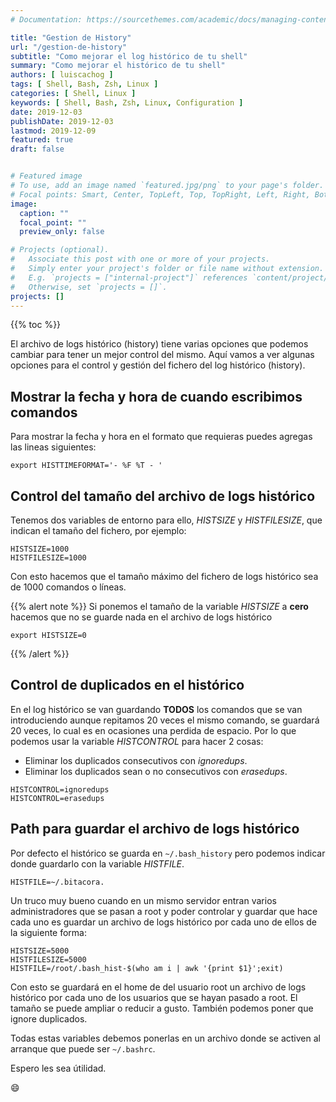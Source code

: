 ```yaml
---
# Documentation: https://sourcethemes.com/academic/docs/managing-content/

title: "Gestion de History"
url: "/gestion-de-history"
subtitle: "Como mejorar el log histórico de tu shell"
summary: "Como mejorar el histórico de tu shell"
authors: [ luiscachog ]
tags: [ Shell, Bash, Zsh, Linux ]
categories: [ Shell, Linux ]
keywords: [ Shell, Bash, Zsh, Linux, Configuration ]
date: 2019-12-03
publishDate: 2019-12-03
lastmod: 2019-12-09
featured: true
draft: false


# Featured image
# To use, add an image named `featured.jpg/png` to your page's folder.
# Focal points: Smart, Center, TopLeft, Top, TopRight, Left, Right, BottomLeft, Bottom, BottomRight.
image:
  caption: ""
  focal_point: ""
  preview_only: false

# Projects (optional).
#   Associate this post with one or more of your projects.
#   Simply enter your project's folder or file name without extension.
#   E.g. `projects = ["internal-project"]` references `content/project/deep-learning/index.md`.
#   Otherwise, set `projects = []`.
projects: []
---
```


{{% toc %}}

El archivo de logs histórico (history) tiene varias opciones que podemos cambiar para tener un mejor control del mismo. Aquí vamos a ver algunas opciones para el control y gestión del fichero del log histórico (history).

## Mostrar la fecha y hora de cuando escribimos comandos

Para mostrar la fecha y hora en el formato que requieras puedes agregas las lineas siguientes:

```shell
export HISTTIMEFORMAT='- %F %T - '
```

## Control del tamaño del archivo de logs histórico

Tenemos dos variables de entorno para ello, *HISTSIZE* y *HISTFILESIZE*, que indican el tamaño del fichero, por ejemplo:

```shell
HISTSIZE=1000
HISTFILESIZE=1000
```

Con esto hacemos que el tamaño máximo del fichero de logs histórico sea de 1000 comandos o líneas.

{{% alert note %}}
Si ponemos el tamaño de la variable *HISTSIZE* a **cero** hacemos que no se guarde nada en el archivo de logs histórico
```shell
export HISTSIZE=0
```
{{% /alert %}}

## Control de duplicados en el histórico

En el log histórico se van guardando **TODOS** los comandos que se van introduciendo aunque repitamos 20 veces el mismo comando, se guardará 20 veces, lo cual es en ocasiones una perdida de espacio.
Por lo que podemos usar la variable *HISTCONTROL* para hacer 2 cosas:

- Eliminar los duplicados consecutivos con *ignoredups*.
- Eliminar los duplicados sean o no consecutivos con *erasedups*.

```shell
HISTCONTROL=ignoredups
HISTCONTROL=erasedups
```

## Path para guardar el archivo de logs histórico

Por defecto el histórico se guarda en ```~/.bash_history``` pero podemos indicar donde guardarlo con la variable *HISTFILE*.

```shell
HISTFILE=~/.bitacora.
```

Un truco muy bueno cuando en un mismo servidor entran varios administradores que se pasan a root y poder controlar y guardar que hace cada uno es guardar un archivo de logs histórico por cada uno de ellos de la siguiente forma:

```shell
HISTSIZE=5000
HISTFILESIZE=5000
HISTFILE=/root/.bash_hist-$(who am i | awk '{print $1}';exit)
```

Con esto se guardará en el home de del usuario root un archivo de logs histórico por cada uno de los usuarios que se hayan pasado a root. El tamaño se puede ampliar o reducir a gusto. También podemos poner que ignore duplicados. 

Todas estas variables debemos ponerlas en un archivo donde se activen al arranque que puede ser ```~/.bashrc```.

Espero les sea útilidad.

:smile: